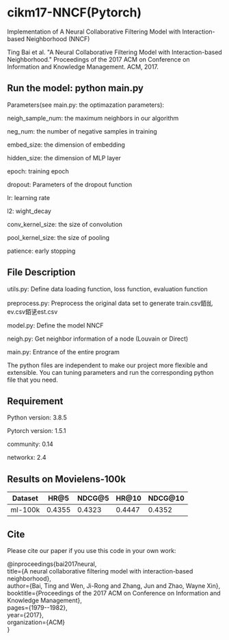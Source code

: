 # cikm17-NNCF(Pytorch)

Implementation of A Neural Collaborative Filtering Model with Interaction-based Neighborhood (NNCF) 

Ting Bai et al. "A Neural Collaborative Filtering Model with Interaction-based Neighborhood." Proceedings of the 2017 ACM on Conference on Information and Knowledge Management. ACM, 2017.


## Run the model: python main.py


Parameters(see main.py: the optimazation parameters):

neigh_sample_num: the maximum neighbors in our algorithm

neg_num: the number of negative samples in training

embed_size: the  dimension of embedding

hidden_size: the dimension of MLP layer

epoch: training epoch

dropout: Parameters of the dropout function

lr: learning rate

l2: wight_decay

conv_kernel_size: the size of convolution

pool_kernel_size: the size of pooling

patience: early stopping 

## File Description

utils.py: Define data loading function, loss function, evaluation function

preprocess.py: Preprocess the original data set to generate  train.csv銆乨ev.csv銆乼est.csv

model.py: Define the model NNCF

neigh.py: Get neighbor information of a node (Louvain or Direct)

main.py: Entrance of the entire program

The python files are independent to make our project more flexible and extensible. You can tuning parameters and run the corresponding python file that you need.


## Requirement

Python version: 3.8.5

Pytorch version: 1.5.1

community: 0.14

networkx: 2.4


## Results on Movielens-100k

| Dataset | HR@5   | NDCG@5 | HR@10  | NDCG@10 |
| ------- | ------ | ------ | ------ | ------- |
| ml-100k | 0.4355 | 0.4323 | 0.4447 | 0.4352  |




## Cite

Please cite our paper if you use this code in your own work:

@inproceedings{bai2017neural,<br>
  title={A neural collaborative filtering model with interaction-based neighborhood},<br>
  author={Bai, Ting and Wen, Ji-Rong and Zhang, Jun and Zhao, Wayne Xin},<br>
  booktitle={Proceedings of the 2017 ACM on Conference on Information and Knowledge Management},<br>
  pages={1979--1982},<br>
  year={2017},<br>
  organization={ACM}<br>
}
